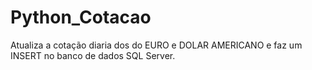 # Python_Cotacao
 Atualiza a cotação diaria dos do EURO e DOLAR AMERICANO e faz um INSERT no banco de dados SQL Server. 
